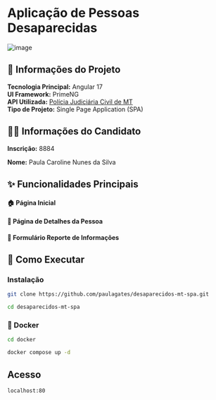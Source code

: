 # Aplicação de Pessoas Desaparecidas
![image](https://github.com/user-attachments/assets/22f4a770-99c9-47b0-82c2-be71b77957ba)

## 📌 Informações do Projeto

**Tecnologia Principal:** Angular 17  
**UI Framework:** PrimeNG  
**API Utilizada:** [Polícia Judiciária Civil de MT](https://abitus-api.geia.vip/swagger-ui/index.html)  
**Tipo de Projeto:** Single Page Application (SPA)

## 🧑‍💻 Informações do Candidato
**Inscrição:**  8884

**Nome:** Paula Caroline Nunes da Silva

## ✨ Funcionalidades Principais

#### 🏠 Página Inicial
#### 👤 Página de Detalhes da Pessoa
#### 📝 Formulário Reporte de Informações

## 🚀 Como Executar

### Instalação
```bash
git clone https://github.com/paulagates/desaparecidos-mt-spa.git

cd desaparecidos-mt-spa

```

### 🐳 Docker 

```bash
cd docker

docker compose up -d
```

## Acesso
```bash
localhost:80
```
